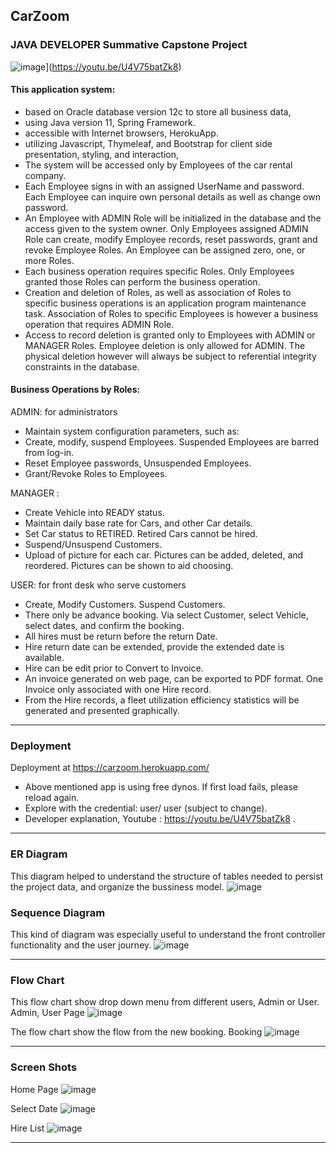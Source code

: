 ## CarZoom
### JAVA DEVELOPER Summative Capstone Project

![image](img/210518AMinsYoutube.png)](https://youtu.be/U4V75batZk8)

#### This application system:
- based on Oracle database version 12c  to store all business data,
- using Java version 11, Spring Framework.
- accessible with Internet browsers, HerokuApp.
- utilizing Javascript, Thymeleaf, and Bootstrap for client side presentation, styling, and interaction,
- The system will be accessed only by Employees of the car rental company.
- Each Employee signs in with an assigned UserName and password.  Each Employee can inquire own personal details as well as change own password.
- An Employee with ADMIN Role will be initialized in the database and the access given to the system owner. Only Employees assigned ADMIN Role can create, modify Employee records, reset passwords, grant and revoke Employee Roles.  An Employee can be assigned zero, one, or more Roles.
- Each business operation requires specific Roles.  Only Employees granted those Roles can perform the business operation.
- Creation and deletion of Roles, as well as association of Roles to specific business operations is an application program maintenance task.  Association of Roles to specific Employees is however a business operation that requires ADMIN Role.
- Access to record deletion is granted only to Employees with ADMIN or MANAGER Roles.  Employee deletion is only allowed for ADMIN.  The physical deletion however will always be subject to referential integrity constraints in the database.

#### Business Operations by Roles:

ADMIN: for administrators
- Maintain system configuration parameters, such as:
- Create, modify, suspend Employees.  Suspended Employees are barred from log-in.
- Reset Employee passwords, Unsuspended Employees.
- Grant/Revoke Roles to Employees.

MANAGER :
- Create Vehicle into READY status.
- Maintain daily base rate for Cars, and other Car details.
- Set Car status to RETIRED.  Retired Cars cannot be hired.
- Suspend/Unsuspend Customers.
- Upload of picture for each car.  Pictures can be added, deleted, and reordered.  Pictures can be shown to aid choosing.

USER: for front desk who serve customers
- Create, Modify Customers.  Suspend Customers.
- There only be advance booking. Via select Customer, select Vehicle, select dates, and confirm the booking.
- All hires must be return before the return Date.
- Hire return date can be extended, provide the extended date is available.
- Hire can be edit prior to Convert to Invoice.
- An invoice generated on web page, can be exported to PDF format. One Invoice only associated with one Hire record.
- From the Hire records, a fleet utilization efficiency statistics will be generated and presented graphically.

---
### Deployment
Deployment at  https://carzoom.herokuapp.com/
* Above mentioned app is using free dynos. If first load fails, please reload
again.
* Explore with the credential: user/ user (subject to change).
* Developer explanation, Youtube : https://youtu.be/U4V75batZk8 .

---

### ER Diagram
This diagram helped to understand the structure of tables needed to persist the project data, and organize the bussiness model.
![image](img/210504ERDiagram.png)

### Sequence Diagram
This kind of diagram was especially useful to understand the front controller functionality and the user journey.
![image](https://github.com/alvintwng/ntucLH/blob/master/mJSummativeCapStoneProj/210228A-SumProj/SequenceDiagram1.jpg)

---
### Flow Chart
This flow chart show drop down menu from different users, Admin or User.
Admin, User Page 	![image](img/210504CarZoomFlow2.png)

The flow chart show the flow from the new booking.
Booking 				![image](img/210504CarZoomFlow3.png)

---
### Screen Shots
Home Page 			![image](img/210505homePage.png)

Select Date 			![image](img/210505selectDate.png)

Hire List 			![image](img/210505hireList.png)

---
